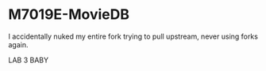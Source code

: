 # M7019E-MovieDB
I accidentally nuked my entire fork trying to pull upstream, never using forks again.

LAB 3 BABY
